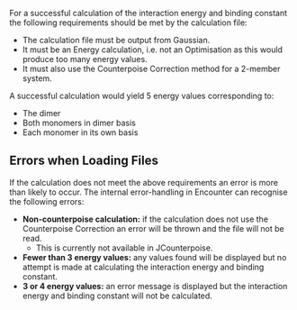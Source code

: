 For a successful calculation of the interaction energy and binding constant the following requirements should be met by the calculation file:

* The calculation file must be output from Gaussian.
* It must be an Energy calculation, i.e. not an Optimisation as this would produce too many energy values.
* It must also use the Counterpoise Correction method for a 2-member system.

A successful calculation would yield 5 energy values corresponding to:

* The dimer
* Both monomers in dimer basis
* Each monomer in its own basis

Errors when Loading Files
-------------------------

If the calculation does not meet the above requirements an error is more than likely to occur.  The internal error-handling in Encounter can recognise the following errors:

* **Non-counterpoise calculation:** if the calculation does not use the Counterpoise Correction an error will be thrown and the file will not be read.
  * This is currently not available in JCounterpoise.
* **Fewer than 3 energy values:** any values found will be displayed but no attempt is made at calculating the interaction energy and binding constant.
* **3 or 4 energy values:** an error message is displayed but the interaction energy and binding constant will not be calculated.